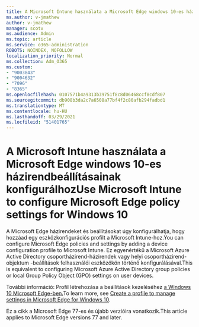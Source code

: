```yaml
---
title: A Microsoft Intune használata a Microsoft Edge windows 10-es házirendbeállításainak konfigurálhoz
ms.author: v-jmathew
author: v-jmathew
manager: scotv
ms.audience: Admin
ms.topic: article
ms.service: o365-administration
ROBOTS: NOINDEX, NOFOLLOW
localization_priority: Normal
ms.collection: Adm_O365
ms.custom:
- "9003843"
- "9004632"
- "7096"
- "8365"
ms.openlocfilehash: 0107571b4a9313b39751f8c8d06468ccf8cdf807
ms.sourcegitcommit: db908b3da2c7a6508a77bf4f2c80afb294fadbd1
ms.translationtype: MT
ms.contentlocale: hu-HU
ms.lasthandoff: 03/29/2021
ms.locfileid: "51401765"
---
```

# <a name="use-microsoft-intune-to-configure-microsoft-edge-policy-settings-for-windows-10"></a><span data-ttu-id="e8058-102">A Microsoft Intune használata a Microsoft Edge windows 10-es házirendbeállításainak konfigurálhoz</span><span class="sxs-lookup"><span data-stu-id="e8058-102">Use Microsoft Intune to configure Microsoft Edge policy settings for Windows 10</span></span>

<span data-ttu-id="e8058-103">A Microsoft Edge házirendeket és beállításokat úgy konfigurálhatja, hogy hozzáad egy eszközkonfigurációs profilt a Microsoft Intune-hoz.</span><span class="sxs-lookup"><span data-stu-id="e8058-103">You can configure Microsoft Edge policies and settings by adding a device configuration profile to Microsoft Intune.</span></span> <span data-ttu-id="e8058-104">Ez egyenértékű a Microsoft Azure Active Directory csoportházirend-házirendek vagy helyi csoportházirend-objektum -beállítások felhasználói eszközökön történő konfigurálásával.</span><span class="sxs-lookup"><span data-stu-id="e8058-104">This is equivalent to configuring Microsoft Azure Active Directory group policies or local Group Policy Object (GPO) settings on user devices.</span></span>

<span data-ttu-id="e8058-105">További információ: Profil létrehozása a beállítások kezeléséhez [a Windows 10 Microsoft Edge-ben.](https://go.microsoft.com/fwlink/?linkid=2133700)</span><span class="sxs-lookup"><span data-stu-id="e8058-105">To learn more, see [Create a profile to manage settings in Microsoft Edge for Windows 10](https://go.microsoft.com/fwlink/?linkid=2133700).</span></span>

<span data-ttu-id="e8058-106">Ez a cikk a Microsoft Edge 77-es és újabb verzióira vonatkozik.</span><span class="sxs-lookup"><span data-stu-id="e8058-106">This article applies to Microsoft Edge versions 77 and later.</span></span>
